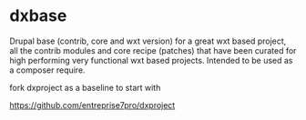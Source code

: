 # dxbase
Drupal base (contrib, core and wxt version) for a great wxt based project, 
all the contrib modules and core recipe (patches) that have been curated 
for high performing very functional wxt based projects. Intended to be used
as a composer require.

fork dxproject as a baseline to start with

https://github.com/entreprise7pro/dxproject
